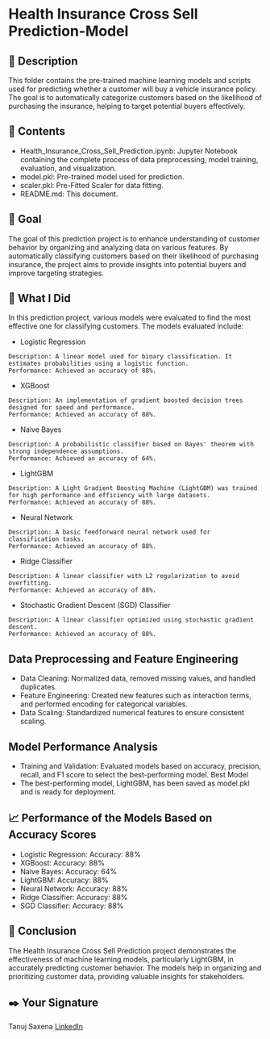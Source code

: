 # Health Insurance Cross Sell Prediction-Model

## 📝 Description
This folder contains the pre-trained machine learning models and scripts used for predicting whether a customer will buy a vehicle insurance policy. The goal is to automatically categorize customers based on the likelihood of purchasing the insurance, helping to target potential buyers effectively.

## 📂 Contents
- Health_Insurance_Cross_Sell_Prediction.ipynb: Jupyter Notebook containing the complete process of data preprocessing, model training, evaluation, and visualization.
- model.pkl: Pre-trained model used for prediction.
- scaler.pkl: Pre-Fitted Scaler for data fitting.
- README.md: This document.

## 🎯 Goal
The goal of this prediction project is to enhance understanding of customer behavior by organizing and analyzing data on various features. By automatically classifying customers based on their likelihood of purchasing insurance, the project aims to provide insights into potential buyers and improve targeting strategies.

## 🧮 What I Did
In this prediction project, various models were evaluated to find the most effective one for classifying customers. The models evaluated include:

- Logistic Regression
```
Description: A linear model used for binary classification. It estimates probabilities using a logistic function.
Performance: Achieved an accuracy of 88%.
```

- XGBoost
```
Description: An implementation of gradient boosted decision trees designed for speed and performance.
Performance: Achieved an accuracy of 88%.
```

- Naive Bayes
```
Description: A probabilistic classifier based on Bayes' theorem with strong independence assumptions.
Performance: Achieved an accuracy of 64%.
```
- LightGBM
```
Description: A Light Gradient Boosting Machine (LightGBM) was trained for high performance and efficiency with large datasets.
Performance: Achieved an accuracy of 88%.
```
- Neural Network
```
Description: A basic feedforward neural network used for classification tasks.
Performance: Achieved an accuracy of 88%.
```
- Ridge Classifier
```
Description: A linear classifier with L2 regularization to avoid overfitting.
Performance: Achieved an accuracy of 88%.
```
- Stochastic Gradient Descent (SGD) Classifier
```
Description: A linear classifier optimized using stochastic gradient descent.
Performance: Achieved an accuracy of 88%.
```

## Data Preprocessing and Feature Engineering
- Data Cleaning: Normalized data, removed missing values, and handled duplicates.
- Feature Engineering: Created new features such as interaction terms, and performed encoding for categorical variables.
- Data Scaling: Standardized numerical features to ensure consistent scaling.


## Model Performance Analysis
- Training and Validation: Evaluated models based on accuracy, precision, recall, and F1 score to select the best-performing model.
Best Model
- The best-performing model, LightGBM, has been saved as model.pkl and is ready for deployment.

## 📈 Performance of the Models Based on Accuracy Scores
- Logistic Regression: Accuracy: 88%
- XGBoost: Accuracy: 88%
- Naive Bayes: Accuracy: 64%
- LightGBM: Accuracy: 88%
- Neural Network: Accuracy: 88%
- Ridge Classifier: Accuracy: 88%
- SGD Classifier: Accuracy: 88%

## 📢 Conclusion
The Health Insurance Cross Sell Prediction project demonstrates the effectiveness of machine learning models, particularly LightGBM, in accurately predicting customer behavior. The models help in organizing and prioritizing customer data, providing valuable insights for stakeholders.

## ✒️ Your Signature
Tanuj Saxena [LinkedIn](https://www.linkedin.com/in/tanuj-saxena-970271252/)